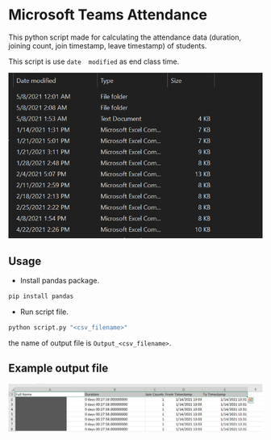 # Microsoft Teams Attendance

This python script made for calculating the attendance data (duration, joining count, join timestamp, leave timestamp) of students.

This script is use `date  modified` as end class time.

![date modified](images/date_modified_sample.png)

## Usage
- Install pandas package.
```bash
pip install pandas
```
- Run script file.
```bash
python script.py "<csv_filename>"
```
the name of output file is `Output_<csv_filename>`.
 
## Example output file
![output example](images/output_sample.png)